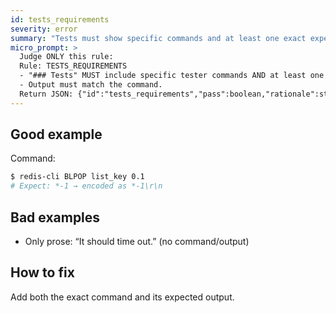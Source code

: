 ```yaml
---
id: tests_requirements
severity: error
summary: "Tests must show specific commands and at least one exact expected output."
micro_prompt: >
  Judge ONLY this rule:
  Rule: TESTS_REQUIREMENTS
  - "### Tests" MUST include specific tester commands AND at least one explicit expected output.
  - Output must match the command.
  Return JSON: {"id":"tests_requirements","pass":boolean,"rationale":string,"suggested_fixes":any[]}
---
```


## Good example
Command:
```bash
$ redis-cli BLPOP list_key 0.1
# Expect: *-1 → encoded as *-1\r\n
```

## Bad examples
- Only prose: “It should time out.” (no command/output)

## How to fix
Add both the exact command and its expected output.